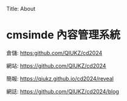 Title: About

# cmsimde 內容管理系統

倉儲: <a href="https:github.com/QIUKZ/cd2024">https:github.com/QIUKZ/cd2024</a>

網站: <a href="https://github.com/QIUKZ/cd2024">https://github.com/QIUKZ/cd2024</a>

簡報: <a href="https://qiukz.github.io/cd2024/reveal">https://qiukz.github.io/cd2024/reveal</a>

網誌: <a href="https://github.com/QIUKZ/cd2024/blog">https://github.com/QIUKZ/cd2024/blog</a>








